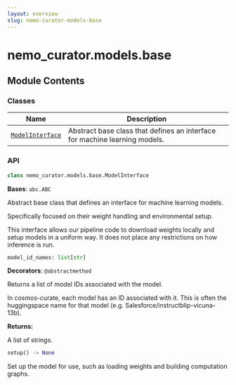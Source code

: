 ```yaml
---
layout: overview
slug: nemo-curator-models-base
---
```


# nemo_curator.models.base



## Module Contents

### Classes

| Name | Description |
|------|-------------|
| [`ModelInterface`](#nemo_curatormodelsbasemodelinterface) | Abstract base class that defines an interface for machine learning models. |

### API

```python
class nemo_curator.models.base.ModelInterface
```

**Bases**: `abc.ABC`

Abstract base class that defines an interface for machine learning models.

Specifically focused on their weight handling and environmental setup.

This interface allows our pipeline code to download weights locally and setup models in a uniform
way. It does not place any restrictions on how inference is run.

```python
model_id_names: list[str]
```

**Decorators**: `@abstractmethod`

Returns a list of model IDs associated with the model.

In cosmos-curate, each model has an ID associated with it.
This is often the huggingspace name for that model (e.g. Salesforce/instructblip-vicuna-13b).

**Returns:**

A list of strings.


```python
setup() -> None
```

Set up the model for use, such as loading weights and building computation graphs.

